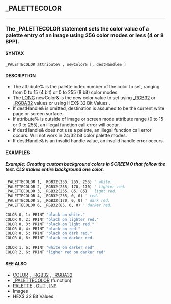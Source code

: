 ## _PALETTECOLOR
---

### The _PALETTECOLOR statement sets the color value of a palette entry of an image using 256 color modes or less (4 or 8 BPP).

#### SYNTAX

`_PALETTECOLOR attribute% , newColor& [, destHandle& ]`

#### DESCRIPTION
* The attribute% is the palette index number of the color to set, ranging from 0 to 15 (4 bit) or 0 to 255 (8 bit) color modes.
* The [LONG](./LONG.md) newColor& is the new color value to set using [_RGB32](./_RGB32.md) or [_RGBA32](./_RGBA32.md) values or using HEX$ 32 Bit Values .
* If destHandle& is omitted, destination is assumed to be the current write page or screen surface.
* If attribute% is outside of image or screen mode attribute range (0 to 15 or 0 to 255), an illegal function call error will occur.
* If destHandle& does not use a palette, an illegal function call error occurs. Will not work in 24/32 bit color palette modes.
* If destHandle& is an invalid handle value, an invalid handle error occurs.


#### EXAMPLES
##### Example: Creating custom background colors in SCREEN 0 that follow the text. CLS makes entire background one color.
```vb
_PALETTECOLOR 1, _RGB32(255, 255, 255) ' white.
_PALETTECOLOR 2, _RGB32(255, 170, 170) ' lighter red.
_PALETTECOLOR 3, _RGB32(255, 85, 85) ' light red.
_PALETTECOLOR 4, _RGB32(255, 0, 0) ' red.
_PALETTECOLOR 5, _RGB32(170, 0, 0) ' dark red.
_PALETTECOLOR 6, _RGB32(85, 0, 0) ' darker red.

COLOR 0, 1: PRINT "black on white."
COLOR 0, 2: PRINT "black on lighter red."
COLOR 0, 3: PRINT "black on light red."
COLOR 0, 4: PRINT "black on red."
COLOR 0, 5: PRINT "black on dark red."
COLOR 0, 6: PRINT "black on darker red.

COLOR 1, 6: PRINT "white on darker red"
COLOR 2, 6: PRINT "ligher red on darker red"
```
  


#### SEE ALSO
* [COLOR](./COLOR.md) , [_RGB32](./_RGB32.md) , [_RGBA32](./_RGBA32.md)
* [_PALETTECOLOR](./_PALETTECOLOR.md) (function)
* [PALETTE](./PALETTE.md) , [OUT](./OUT.md) , [INP](./INP.md)
* Images
* HEX$ 32 Bit Values
